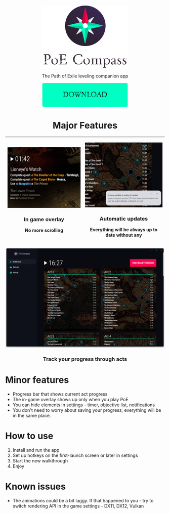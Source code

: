 
<p align="center">  
  <img alt="PoE Compass App" src="https://raw.githubusercontent.com/eunikitin/PoE-Compass/master/assets/logo.png">  
</p>  
<p align="center">The Path of Exile leveling companion app</p>  

<p align="center">  
  <a href=""><img alt="PoE Compass App" src="https://raw.githubusercontent.com/eunikitin/PoE-Compass/master/assets/download_button.png"></a>  
</p>  

<h1 align="center">Major Features</h1>

| <p align="center"><img alt="PoE Compass App" src="https://raw.githubusercontent.com/eunikitin/PoE-Compass/master/assets/overlay_feature.gif"></p><h3 align="center">In game overlay</h3><p align="center">No more scrolling</p> | <p align="center"><img alt="PoE Compass App" src="https://raw.githubusercontent.com/eunikitin/PoE-Compass/master/assets/autoupdates_feature.png"></p><h3 align="center">Automatic updates</h3><p align="center">Everything will be always up to date without any </p> |
|--|--|

![enter image description here](https://github.com/eunikitin/PoE-Compass/blob/master/assets/app_screen.png?raw=true)
<h3 align="center">Track your progress through acts</h3>

<h1>Minor features</h1>

- Progress bar that shows current act progress
- The in-game overlay shows up only when you play PoE
- You can hide elements in settings - timer, objective list, notifications
- You don't need to worry about saving your progress; everything will be in the same place.

<h1>How to use</h1>

1. Install and run the app
2. Set up hotkeys on the first-launch screen or later in settings
3. Start the new walkthrough
4. Enjoy

<h1>Known issues</h1>

* The animations could be a bit laggy. If that happened to you - try to switch rendering API in the game settings - DX11, DX12, Vulkan
  
 
